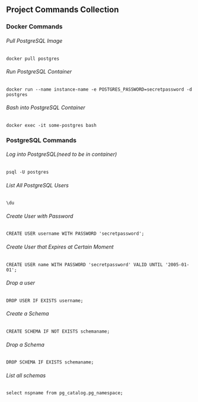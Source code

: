 ## Project Commands Collection

### Docker Commands

###### Pull PostgreSQL Image
	docker pull postgres

###### Run PostgreSQL Container
	docker run --name instance-name -e POSTGRES_PASSWORD=secretpassword -d postgres

###### Bash into PostgreSQL Container
	docker exec -it some-postgres bash

### PostgreSQL Commands

###### Log into PostgreSQL(need to be in container)
	psql -U postgres

###### List All PostgreSQL Users
	\du

###### Create User with Password
	CREATE USER username WITH PASSWORD 'secretpassword';

###### Create User that Expires at Certain Moment
	CREATE USER name WITH PASSWORD 'secretpassword' VALID UNTIL '2005-01-01';

###### Drop a user
	DROP USER IF EXISTS username;

###### Create a Schema
	CREATE SCHEMA IF NOT EXISTS schemaname;

###### Drop a Schema
	DROP SCHEMA IF EXISTS schemaname;

###### List all schemas
	select nspname from pg_catalog.pg_namespace;
 

